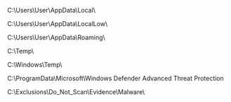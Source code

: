 C:\Users\User\AppData\Local\

C:\Users\User\AppData\LocalLow\

C:\Users\User\AppData\Roaming\

C:\Temp\

C:\Windows\Temp\

C:\ProgramData\Microsoft\Windows Defender Advanced Threat Protection

C:\Exclusions\Do_Not_Scan\Evidence\Malware\

